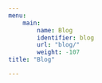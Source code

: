 ```yaml
---
menu:
    main:
        name: Blog
        identifier: blog
        url: "blog/"
        weight: -107
title: "Blog"

---
```



